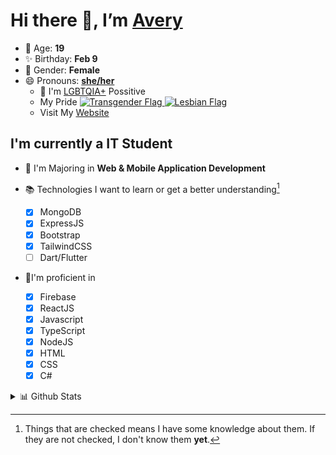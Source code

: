 # Hi there 👋, I’m [Avery][website]

- 🌸 Age: **19**
- ✨ Birthday: **Feb 9**
- 🎨 Gender: **Female**
- 😄 Pronouns: **[she/her][pronounspage]**
  - 🌈 I'm [LGBTQIA+][lgbt-foundation] Possitive
  - <div class="Flags">
      <span>My Pride</span>
      <a href="https://en.pronouns.page/dictionary/terminology#transgender">
        <img src="https://pronouns.page/flags/Transgender.png" alt="Transgender Flag" height="15px"/>
      </a>
      <a href="https://en.pronouns.page/dictionary/terminology#lesbian">
      <img src="https://pronouns.page/flags/Lesbian.png" alt="Lesbian Flag" height="15px"/>
      </a>
    </div>
  - Visit My [Website][website]

## I'm currently a IT Student

- 📌 I'm Majoring in **Web & Mobile Application Development**
- 📚 Technologies I want to learn or get a better understanding[^1]

  - [x] MongoDB
  - [x] ExpressJS
  - [x] Bootstrap
  - [x] TailwindCSS
  - [ ] Dart/Flutter

- 🎉I'm proficient in

  - [X] Firebase
  - [x] ReactJS
  - [x] Javascript
  - [x] TypeScript
  - [x] NodeJS
  - [x] HTML
  - [x] CSS
  - [x] C#

<details>
  <summary>
    📊 Github Stats
  </summary>

<!--START_SECTION:waka-->
![Code Time](http://img.shields.io/badge/Code%20Time-550%20hrs%2033%20mins-blue)

![Profile Views](http://img.shields.io/badge/Profile%20Views-0-blue)

**🐱 My GitHub Data** 

> 🏆 602 Contributions in the Year 2022
 > 
> 📦 118.2 kB Used in GitHub's Storage 
 > 
> 💼 Opted to Hire
 > 
> 📜 20 Public Repositories 
 > 
> 🔑 20 Private Repositories  
 > 
**I'm a Night 🦉** 

```text
🌞 Morning    41 commits     ██░░░░░░░░░░░░░░░░░░░░░░░   10.3% 
🌆 Daytime    147 commits    █████████░░░░░░░░░░░░░░░░   36.93% 
🌃 Evening    170 commits    ██████████░░░░░░░░░░░░░░░   42.71% 
🌙 Night      40 commits     ██░░░░░░░░░░░░░░░░░░░░░░░   10.05%

```
📅 **I'm Most Productive on Thursday** 

```text
Monday       62 commits     ████░░░░░░░░░░░░░░░░░░░░░   15.58% 
Tuesday      53 commits     ███░░░░░░░░░░░░░░░░░░░░░░   13.32% 
Wednesday    58 commits     ███░░░░░░░░░░░░░░░░░░░░░░   14.57% 
Thursday     92 commits     █████░░░░░░░░░░░░░░░░░░░░   23.12% 
Friday       52 commits     ███░░░░░░░░░░░░░░░░░░░░░░   13.07% 
Saturday     39 commits     ██░░░░░░░░░░░░░░░░░░░░░░░   9.8% 
Sunday       42 commits     ██░░░░░░░░░░░░░░░░░░░░░░░   10.55%

```


📊 **This Week I Spent My Time On** 

```text
⌚︎ Time Zone: America/Halifax

💬 Programming Languages: 
Other                    4 hrs 56 mins       ████████████████░░░░░░░░░   66.11% 
JavaScript               1 hr 46 mins        ██████░░░░░░░░░░░░░░░░░░░   23.85% 
JSON                     16 mins             █░░░░░░░░░░░░░░░░░░░░░░░░   3.65% 
Bash                     13 mins             ░░░░░░░░░░░░░░░░░░░░░░░░░   2.98% 
Markdown                 8 mins              ░░░░░░░░░░░░░░░░░░░░░░░░░   1.96%

🔥 Editors: 
Google Calendar          4 hrs 55 mins       ████████████████░░░░░░░░░   65.84% 
VS Code                  2 hrs 33 mins       ████████░░░░░░░░░░░░░░░░░   34.16%

🐱‍💻 Projects: 
Unknown Project          4 hrs 55 mins       ████████████████░░░░░░░░░   65.84% 
NodeMongooseDemo1        2 hrs 15 mins       ███████░░░░░░░░░░░░░░░░░░   30.13% 
slay-bot                 9 mins              ░░░░░░░░░░░░░░░░░░░░░░░░░   2.05% 
config                   6 mins              ░░░░░░░░░░░░░░░░░░░░░░░░░   1.37% 
NodeExpressHttpRequests  2 mins              ░░░░░░░░░░░░░░░░░░░░░░░░░   0.61%

💻 Operating System: 
Unknown OS               4 hrs 55 mins       ████████████████░░░░░░░░░   65.84% 
Windows                  2 hrs 33 mins       ████████░░░░░░░░░░░░░░░░░   34.16%

```

**I Mostly Code in JavaScript** 

```text
JavaScript               20 repos            ██████████░░░░░░░░░░░░░░░   40.0% 
C#                       6 repos             ███░░░░░░░░░░░░░░░░░░░░░░   12.0% 
TypeScript               6 repos             ███░░░░░░░░░░░░░░░░░░░░░░   12.0% 
Java                     5 repos             ██░░░░░░░░░░░░░░░░░░░░░░░   10.0% 
HTML                     3 repos             █░░░░░░░░░░░░░░░░░░░░░░░░   6.0%

```


**Timeline**

![Chart not found](https://raw.githubusercontent.com/Avery-Rose/Avery-Rose/main/charts/bar_graph.png) 


 Last Updated on 08/11/2022 18:57:58 UTC
<!--END_SECTION:waka-->

</details>



[^1]:
    Things that are checked means I have some knowledge about them.
    If they are not checked, I don't know them **yet**.

[//]: <> (Links)

[wakatime-profile]: https://wakatime.com/@Averyyyyyyyy
[pronouns-definitions]: https://en.pronouns.page/she/her
[pronounspage]: https://pronouns.page/@cattgirlava
[lgbt-foundation]: https://lgbt.foundation/
[website]: https://avarose.dev/
[alexandres-badge-repo]: https://github.com/alexandresanlim/Badges4-README.md-Profile
